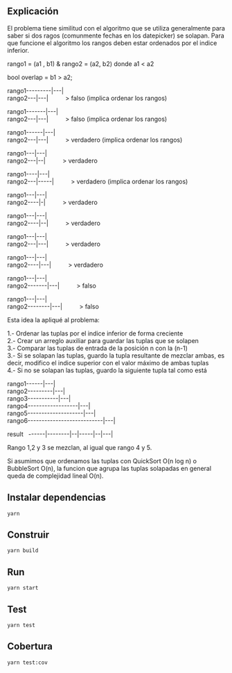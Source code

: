 ## Explicación

El problema tiene similitud con el algoritmo que se utiliza generalmente para saber si dos ragos (comunmente fechas en los datepicker) se solapan. Para que funcione el algoritmo los rangos deben estar ordenados por el indice inferior.


rango1 = (a1 , b1) & rango2 = (a2, b2) donde a1 < a2


bool overlap = b1 > a2;

rango1---------|---|<br />
rango2---|---|&nbsp;&nbsp;&nbsp;&nbsp;&nbsp;&nbsp;&nbsp;&nbsp;&nbsp;&nbsp;> falso (implica ordenar los rangos)

rango1-------|---|<br />
rango2---|---|&nbsp;&nbsp;&nbsp;&nbsp;&nbsp;&nbsp;&nbsp;&nbsp;&nbsp;&nbsp;> falso (implica ordenar los rangos)

rango1------|---|<br />
rango2---|---|&nbsp;&nbsp;&nbsp;&nbsp;&nbsp;&nbsp;&nbsp;&nbsp;&nbsp;&nbsp;> verdadero (implica ordenar los rangos)

rango1---|---|<br />
rango2---|--|&nbsp;&nbsp;&nbsp;&nbsp;&nbsp;&nbsp;&nbsp;&nbsp;&nbsp;&nbsp;> verdadero

rango1----|---|<br />
rango2---|-----|&nbsp;&nbsp;&nbsp;&nbsp;&nbsp;&nbsp;&nbsp;&nbsp;&nbsp;&nbsp;> verdadero (implica ordenar los rangos)

rango1---|---|<br />
rango2----|-|&nbsp;&nbsp;&nbsp;&nbsp;&nbsp;&nbsp;&nbsp;&nbsp;&nbsp;&nbsp;> verdadero

rango1---|---|<br />
rango2----|--|&nbsp;&nbsp;&nbsp;&nbsp;&nbsp;&nbsp;&nbsp;&nbsp;&nbsp;&nbsp;> verdadero

rango1---|---|<br />
rango2---|---|&nbsp;&nbsp;&nbsp;&nbsp;&nbsp;&nbsp;&nbsp;&nbsp;&nbsp;&nbsp;> verdadero

rango1---|---|<br />
rango2----|---|&nbsp;&nbsp;&nbsp;&nbsp;&nbsp;&nbsp;&nbsp;&nbsp;&nbsp;&nbsp;> verdadero

rango1---|---|<br />
rango2-------|---|&nbsp;&nbsp;&nbsp;&nbsp;&nbsp;&nbsp;&nbsp;&nbsp;&nbsp;&nbsp;> falso

rango1---|---|<br />
rango2--------|---|&nbsp;&nbsp;&nbsp;&nbsp;&nbsp;&nbsp;&nbsp;&nbsp;&nbsp;&nbsp;> falso


Esta idea la apliqué al problema:

1.- Ordenar las tuplas por el indice inferior de forma creciente<br />
2.- Crear un arreglo auxiliar para guardar las tuplas que se solapen<br />
3.- Comparar las tuplas de entrada de la posición n con la (n-1)<br />
3.- Si se solapan las tuplas, guardo la tupla resultante de mezclar ambas, es decir, modifico el indice superior con el valor máximo de ambas tuplas<br />
4.- Si no se solapan las tuplas, guardo la siguiente tupla tal como está<br />

rango1------|---|<br />
rango2---------|---|<br />
rango3-----------|---|<br />
rango4------------------|---|<br />
rango5--------------------|---|<br />
rango6---------------------------|---|<br />

result&nbsp;&nbsp;&nbsp;------|--------|--|-----|--|---|<br />

Rango 1,2 y 3 se mezclan, al igual que rango 4 y 5.

Si asumimos que ordenamos las tuplas con QuickSort O(n log n) o BubbleSort O(n), la funcion que agrupa las tuplas solapadas en general queda de complejidad lineal O(n).

## Instalar dependencias
```yarn```

## Construir
```yarn build```

## Run
```yarn start```

## Test
```yarn test```

## Cobertura
```yarn test:cov```
